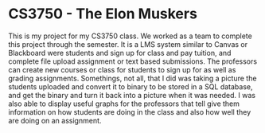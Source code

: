 # CS3750 - The Elon Muskers
This is my project for my CS3750 class. We worked as a team to complete this project through the semester. It is a LMS system similar to Canvas or Blackboard were students and sign up for class and pay tuition, and complete file upload assignment or text based submissions. The professors can create new courses or class for students to sign up for as well as grading assignments. Somethings, not all, that I did was taking a picture the students uploaded and convert it to binary to be stored in a SQL database, and get the binary and turn it back into a picture when it was needed. I was also able to display useful graphs for the professors that tell give them information on how students are doing in the class and also how well they are doing on an assignment.
